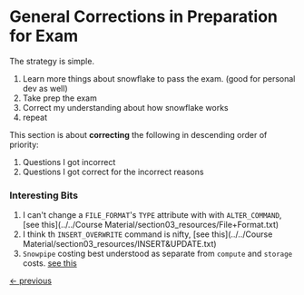 # General Corrections in Preparation for Exam

The strategy is simple.

1. Learn more things about snowflake to pass the exam. (good for personal dev as well)
1. Take prep the exam
1. Correct my understanding about how snowflake works
1. repeat

This section is about **correcting** the following in descending order of priority:
1. Questions I got incorrect
1. Questions I got correct for the incorrect reasons

### Interesting Bits

1. I can't change a `FILE_FORMAT`'s `TYPE` attribute with with `ALTER_COMMAND`, [see this](../../Course Material/section03_resources/File+Format.txt)
1. I think th `INSERT_OVERWRITE` command is nifty, [see this](../../Course Material/section03_resources/INSERT&UPDATE.txt)
1. `Snowpipe` costing best understood as separate from `compute` and `storage` costs. [see this](https://docs.snowflake.com/en/user-guide/data-load-snowpipe-billing)


[<- previous](../README.md)

